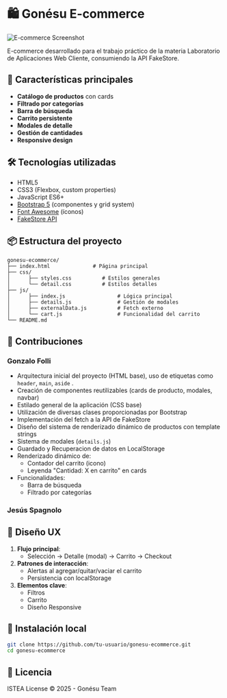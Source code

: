 # 🛍️ Gonésu E-commerce

![E-commerce Screenshot](https://iili.io/FAlhcF9.png)

E-commerce desarrollado para el trabajo práctico de la materia Laboratorio de Aplicaciones Web Cliente, consumiendo la API FakeStore.

## 🚀 Características principales

- **Catálogo de productos** con cards 
- **Filtrado por categorías**
- **Barra de búsqueda**
- **Carrito persistente**
- **Modales de detalle**
- **Gestión de cantidades**
- **Responsive design**

## 🛠️ Tecnologías utilizadas

- HTML5
- CSS3 (Flexbox, custom properties)
- JavaScript ES6+
- [Bootstrap 5](https://getbootstrap.com/) (componentes y grid system)
- [Font Awesome](https://fontawesome.com/) (íconos)
- [FakeStore API](https://fakestoreapi.com/)

## 📦 Estructura del proyecto

```
gonesu-ecommerce/
├── index.html              # Página principal
├── css/
│      ├── styles.css          # Estilos generales
│      └── detail.css          # Estilos detalles
├── js/
│      ├── index.js                 # Lógica principal
│      ├── details.js               # Gestión de modales
│      ├── externalData.js          # Fetch externo
│      └── cart.js                  # Funcionalidad del carrito
└── README.md
```


## 👥 Contribuciones

### Gonzalo Folli
- Arquitectura inicial del proyecto (HTML base), uso de etiquetas como `header`, `main`, `aside` .
- Creación de componentes reutilizables (cards de producto, modales, navbar)
- Estilado general de la aplicación (CSS base)
- Utilización de diversas clases proporcionadas por Bootstrap
- Implementación del fetch a la API de FakeStore
- Diseño del sistema de renderizado dinámico de productos con template strings
- Sistema de modales (`details.js`)
- Guardado y Recuperacion de datos en LocalStorage
- Renderizado dinámico de:
  - Contador del carrito (icono)
  - Leyenda "Cantidad: X en carrito" en cards
- Funcionalidades:
  - Barra de búsqueda
  - Filtrado por categorías

### Jesús Spagnolo


## 🎨 Diseño UX

1. **Flujo principal**:
   - Selección → Detalle (modal) → Carrito → Checkout
2. **Patrones de interacción**:
   - Alertas al agregar/quitar/vaciar el carrito
   - Persistencia con localStorage
3. **Elementos clave**:
   - Filtros
   - Carrito
   - Diseño Responsive

## 🚧 Instalación local

```bash
git clone https://github.com/tu-usuario/gonesu-ecommerce.git
cd gonesu-ecommerce

```

## 📝 Licencia

ISTEA License © 2025 - Gonésu Team